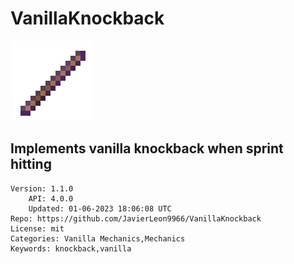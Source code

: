 # VanillaKnockback
<img src="https://raw.githubusercontent.com/JavierLeon9966/VanillaKnockback/48e12060355d92710e3be23c829d22f566963474/icon.gif" width="128" height="128" />

## Implements vanilla knockback when sprint hitting
```properties
Version: 1.1.0
    API: 4.0.0
    Updated: 01-06-2023 18:06:08 UTC
Repo: https://github.com/JavierLeon9966/VanillaKnockback
License: mit
Categories: Vanilla Mechanics,Mechanics
Keywords: knockback,vanilla
```
